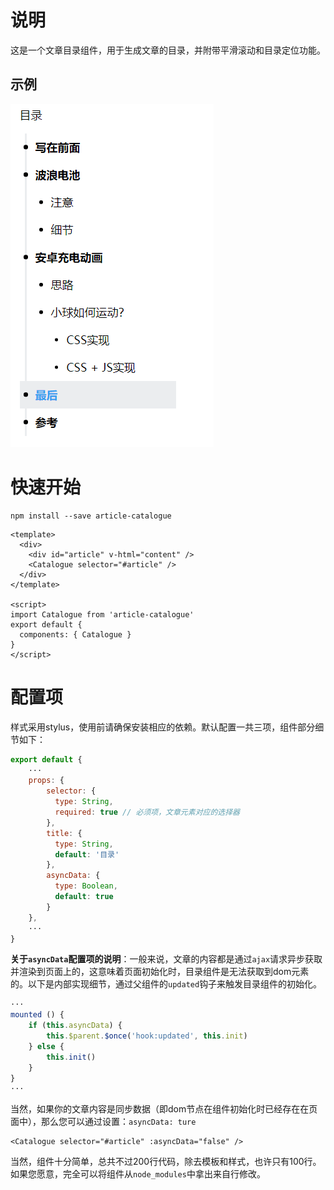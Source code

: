 # 说明

这是一个文章目录组件，用于生成文章的目录，并附带平滑滚动和目录定位功能。

## 示例

![目录示例](./example.png)

# 快速开始

```shell
npm install --save article-catalogue
```

```vue
<template>
  <div>
    <div id="article" v-html="content" />
    <Catalogue selector="#article" />
  </div>
</template>

<script>
import Catalogue from 'article-catalogue'
export default {
  components: { Catalogue }
}
</script>
```



# 配置项

样式采用stylus，使用前请确保安装相应的依赖。默认配置一共三项，组件部分细节如下：

```javascript
export default {
    ···
	props: {
        selector: {
          type: String,
          required: true // 必须项，文章元素对应的选择器
        },
        title: {
          type: String,
          default: '目录'
        },
        asyncData: {
          type: Boolean,
          default: true
        }
	},
    ···
}
```

**关于`asyncData`配置项的说明**：一般来说，文章的内容都是通过`ajax`请求异步获取并渲染到页面上的，这意味着页面初始化时，目录组件是无法获取到dom元素的。以下是内部实现细节，通过父组件的`updated`钩子来触发目录组件的初始化。

```javascript
···
mounted () {
    if (this.asyncData) {
        this.$parent.$once('hook:updated', this.init)
    } else {
        this.init()
    }
}
···
```

当然，如果你的文章内容是同步数据（即dom节点在组件初始化时已经存在在页面中），那么您可以通过设置：`asyncData: ture`

```vue
<Catalogue selector="#article" :asyncData="false" />
```

当然，组件十分简单，总共不过200行代码，除去模板和样式，也许只有100行。如果您愿意，完全可以将组件从`node_modules`中拿出来自行修改。